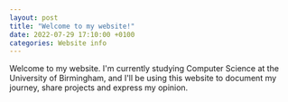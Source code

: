 ```yaml
---
layout: post
title: "Welcome to my website!"
date: 2022-07-29 17:10:00 +0100
categories: Website info
---
```


Welcome to my website. I'm currently studying Computer Science at the University of Birmingham, and I'll be using this website to document my journey, share projects and express my opinion.